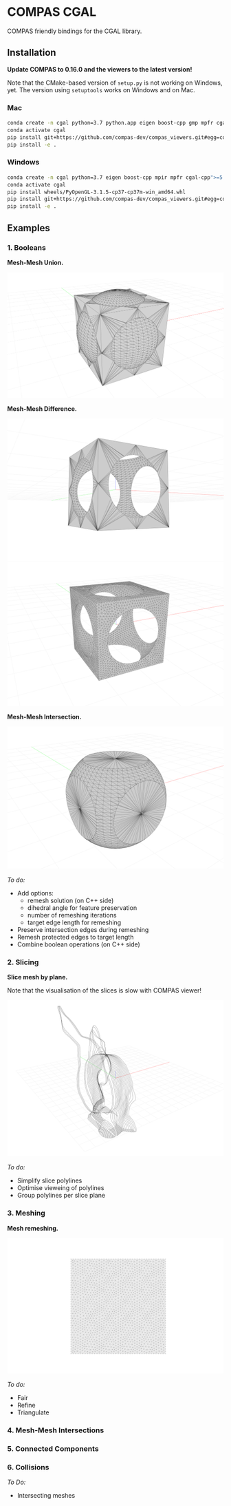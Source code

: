 # COMPAS CGAL

COMPAS friendly bindings for the CGAL library.

## Installation

**Update COMPAS to 0.16.0 and the viewers to the latest version!**

Note that the CMake-based version of `setup.py` is not working on Windows, yet.
The version using `setuptools` works on Windows and on Mac.

### Mac

```bash
conda create -n cgal python=3.7 python.app eigen boost-cpp gmp mpfr cgal-cpp">=5.0" pybind11 PySide2 PyOpenGL COMPAS=0.16.0
conda activate cgal
pip install git+https://github.com/compas-dev/compas_viewers.git#egg=compas_viewers
pip install -e .
```

### Windows

```bash
conda create -n cgal python=3.7 eigen boost-cpp mpir mpfr cgal-cpp">=5.0" pybind11 PySide2 COMPAS=0.16.0
conda activate cgal
pip install wheels/PyOpenGL‑3.1.5‑cp37‑cp37m‑win_amd64.whl
pip install git+https://github.com/compas-dev/compas_viewers.git#egg=compas_viewers
pip install -e .
```

## Examples

### 1. Booleans

**Mesh-Mesh Union.**

![images/cgal_boolean_union.png](images/cgal_boolean_union.png)

**Mesh-Mesh Difference.**

![images/cgal_boolean_difference.png](images/cgal_boolean_difference.png)
![images/cgal_boolean_difference_remeshed.png](images/cgal_boolean_difference_remeshed.png)

**Mesh-Mesh Intersection.**

![images/cgal_boolean_intersection.png](images/cgal_boolean_intersection.png)

*To do:*

* Add options:
  * remesh solution (on C++ side)
  * dihedral angle for feature preservation
  * number of remeshing iterations
  * target edge length for remeshing
* Preserve intersection edges during remeshing
* Remesh protected edges to target length
* Combine boolean operations (on C++ side)

### 2. Slicing

**Slice mesh by plane.**

Note that the visualisation of the slices is slow with COMPAS viewer!

![images/cgal_slicer.png](images/cgal_slicer.png)

*To do:*

* Simplify slice polylines
* Optimise vieweing of polylines
* Group polylines per slice plane

### 3. Meshing

**Mesh remeshing.**

![images/cgal_remesh.png](images/cgal_remesh.png)

*To do:*

* Fair
* Refine
* Triangulate

### 4. Mesh-Mesh Intersections

### 5. Connected Components

### 6. Collisions

*To Do:*

* Intersecting meshes
